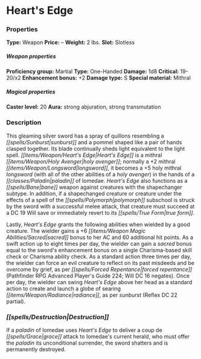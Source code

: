﻿---
Title: "Heart's Edge"
Type: "Weapon"
Price: "–"
Weight: "2 lbs."
Slot: "Slotless"
Proficiency group: "Martial"
Weapon properties Type: "One-Handed"
Damage: "1d8"
Critical: "19-20/x2"
Enhancement bonus: "+2"
Damage type: "S"
Special material: "Mithral"
Caster level: "20"
Aura: "strong abjuration, strong transmutation"
Description: |
  "This gleaming silver sword has a spray of quillons resembling a sunburst and a pommel shaped like a pair of hands clasped together. Its blade continually sheds light equivalent to the light spell. _Heart's Edge_ is a mithral holy avenger; normally a _+2 mithral longsword_, it becomes a _+5 holy mithral longsword_ (with all of the other abilities of a _holy avenger_) in the hands of a paladin of Iomedae. _Heart's Edge_ also functions as a _bane_ weapon against creatures with the shapechanger subtype. In addition, if a shapechanged creature or creature under the effects of a spell of the polymorph subschool is struck by the sword with a successful melee attack, that creature must succeed at a DC 19 Will save or immediately revert to its true form.
  Lastly, _Heart's Edge_ grants the following abilities when wielded by a good creature. The wielder gains a +6 sacred bonus to her AC and 60 additional hit points. As a swift action up to eight times per day, the wielder can gain a sacred bonus equal to the sword's enhancement bonus on a single Charisma-based skill check or Charisma ability check. As a standard action three times per day, the wielder can force an evil creature to reflect on its past misdeeds and be overcome by grief, as per _forced repentance_ (_Pathfinder RPG Advanced Player's Guide_ 224; Will DC 16 negates). Once per day, the wielder can swing _Heart's Edge_ above her head as a standard action to create and launch a globe of searing radiance, as per sunburst (Reflex DC 22 partial)."
Destruction: |
  "If a paladin of Iomedae uses _Heart's Edge_ to deliver a coup de grace attack to Iomedae's current herald, who must offer the paladin its unconditional surrender, the sword shatters and is permanently destroyed."
Sources: "['Pathfinder #108: Hell Comes to Westcrown']"
---

# Heart's Edge

### Properties

**Type:** Weapon **Price:** – **Weight:** 2 lbs. **Slot:** Slotless

##### Weapon properties

**Proficiency group:** Martial **Type:** One-Handed **Damage:** 1d8 **Critical:** 19-20/x2 **Enhancement bonus:** +2 **Damage type:** S **Special material:** Mithral

##### Magical properties

**Caster level:** 20 **Aura:** strong abjuration, strong transmutation

### Description

This gleaming silver sword has a spray of quillons resembling a _[[spells/Sunburst|sunburst]]_ and a pommel shaped like a pair of hands clasped together. Its blade continually sheds light equivalent to the light spell. _[[items/Weapon/Heart's Edge|Heart's Edge]]_ is a mithral _[[items/Weapon/Holy Avenger|holy avenger]]_; normally a +2 mithral _[[items/Weapon/Longsword|longsword]]_, it becomes a +5 holy mithral _longsword_ (with all of the other abilities of a _holy avenger_) in the hands of a _[[classes/Paladin|paladin]]_ of Iomedae. _Heart's Edge_ also functions as a _[[spells/Bane|bane]]_ weapon against creatures with the shapechanger subtype. In addition, if a shapechanged creature or creature under the effects of a spell of the _[[spells/Polymorph|polymorph]]_ subschool is struck by the sword with a successful melee attack, that creature must succeed at a DC 19 Will save or immediately revert to its _[[spells/True Form|true form]]_.

Lastly, _Heart's Edge_ grants the following abilities when wielded by a good creature. The wielder gains a +6 _[[items/Weapon Magic Abilities/Sacred|sacred]]_ bonus to her AC and 60 additional hit points. As a swift action up to eight times per day, the wielder can gain a _sacred_ bonus equal to the sword's enhancement bonus on a single Charisma-based skill check or Charisma ability check. As a standard action three times per day, the wielder can force an evil creature to reflect on its past misdeeds and be overcome by grief, as per _[[spells/Forced Repentance|forced repentance]]_ (Pathfinder RPG Advanced Player's Guide 224; Will DC 16 negates). Once per day, the wielder can swing _Heart's Edge_ above her head as a standard action to create and launch a globe of searing _[[items/Weapon/Radiance|radiance]]_, as per _sunburst_ (Reflex DC 22 partial).

### _[[spells/Destruction|Destruction]]_

If a _paladin_ of Iomedae uses _Heart's Edge_ to deliver a coup de _[[spells/Grace|grace]]_ attack to Iomedae's current herald, who must offer the _paladin_ its unconditional surrender, the sword shatters and is permanently destroyed.


